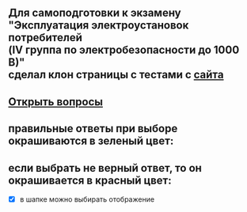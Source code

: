## Для самоподготовки к экзамену<br/>"Эксплуатация электроустановок потребителей<br/>(IV группа по электробезопасности до 1000 В)"<br/> сделал клон страницы с тестами с [сайта](https://prombez24.com/tests/210/)

## [Открыть вопросы](https://osmaav.github.io/el_bez_iv_before_1000v/) 

## правильные ответы при выборе окрашиваются в зеленый цвет:


## если выбрать не верный ответ, то он окрашивается в красный цвет:


- [x] в шапке можно выбирать отображение
